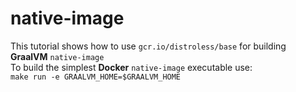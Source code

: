 # native-image 

This tutorial shows how to use `gcr.io/distroless/base` for building **GraalVM** `native-image`  
To build the simplest **Docker** `native-image` executable use:  
`make run -e GRAALVM_HOME=$GRAALVM_HOME`
